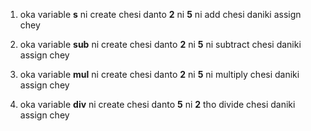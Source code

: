 1. oka variable **s** ni create chesi danto **2** ni **5** ni add chesi daniki assign chey

2. oka variable **sub** ni create chesi danto **2** ni **5** ni subtract chesi daniki assign chey

3. oka variable **mul** ni create chesi danto **2** ni **5** ni multiply chesi daniki assign chey

4. oka variable **div** ni create chesi danto **5** ni **2** tho divide chesi daniki assign chey
